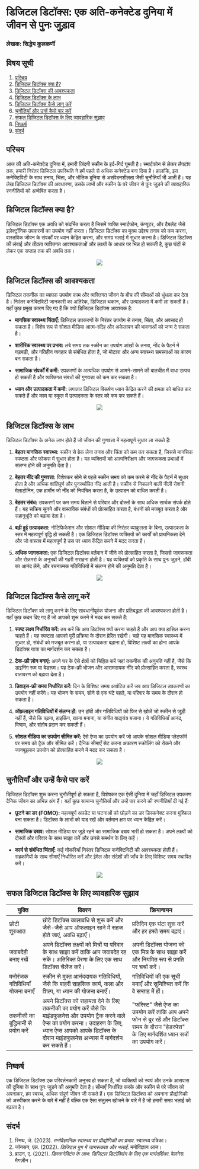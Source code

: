 # डिजिटल डिटॉक्स: एक अति-कनेक्टेड दुनिया में जीवन से पुनः जुड़ाव

### लेखक: सिद्धेय कुलकर्णी

## विषय सूची

1. [परिचय](#परिचय)
2. [डिजिटल डिटॉक्स क्या है?](#डिजिटल-डिटॉक्स-क्या-है)
3. [डिजिटल डिटॉक्स की आवश्यकता](#डिजिटल-डिटॉक्स-की-आवश्यकता)
4. [डिजिटल डिटॉक्स के लाभ](#डिजिटल-डिटॉक्स-के-लाभ)
5. [डिजिटल डिटॉक्स कैसे लागू करें](#डिजिटल-डिटॉक्स-कैसे-लागू-करें)
6. [चुनौतियाँ और उन्हें कैसे पार करें](#चुनौतियाँ-और-उन्हें-कैसे-पार-करें)
7. [सफल डिजिटल डिटॉक्स के लिए व्यावहारिक सुझाव](#सफल-डिजिटल-डिटॉक्स-के-लिए-व्यावहारिक-सुझाव)
8. [निष्कर्ष](#निष्कर्ष)
9. [संदर्भ](#संदर्भ)

## परिचय

आज की अति-कनेक्टेड दुनिया में, हमारी ज़िंदगी स्क्रीन के इर्द-गिर्द घूमती है। स्मार्टफोन से लेकर लैपटॉप तक, हमारी निरंतर डिजिटल उपस्थिति ने हमें पहले से अधिक कनेक्टेड बना दिया है। हालांकि, इस कनेक्टिविटी के साथ तनाव, चिंता, और भौतिक दुनिया से असंवेदनशीलता जैसी चुनौतियाँ भी आती हैं। यह लेख डिजिटल डिटॉक्स की अवधारणा, उसके लाभों और स्क्रीन के परे जीवन से पुनः जुड़ने की व्यावहारिक रणनीतियों को अन्वेषित करता है।

## डिजिटल डिटॉक्स क्या है?

डिजिटल डिटॉक्स एक अवधि को संदर्भित करता है जिसमें व्यक्ति स्मार्टफोन, कंप्यूटर, और टैबलेट जैसे इलेक्ट्रॉनिक उपकरणों का उपयोग नहीं करता। डिजिटल डिटॉक्स का मुख्य उद्देश्य तनाव को कम करना, वास्तविक जीवन के संपर्कों पर ध्यान केंद्रित करना, और समग्र भलाई में सुधार करना है। डिजिटल डिटॉक्स की लंबाई और तीव्रता व्यक्तिगत आवश्यकताओं और लक्ष्यों के आधार पर भिन्न हो सकती है, कुछ घंटों से लेकर एक सप्ताह तक की अवधि तक।

<div align="center">
<img src="https://github.com/user-attachments/assets/64ddd6a7-58cd-46d5-8d94-fd0f9031d473">
</div>

## डिजिटल डिटॉक्स की आवश्यकता

डिजिटल तकनीक का व्यापक उपयोग काम और व्यक्तिगत जीवन के बीच की सीमाओं को धुंधला कर देता है। निरंतर कनेक्टिविटी जानकारी का अतिरेक, डिजिटल थकान, और उत्पादकता में कमी ला सकती है। यहाँ कुछ प्रमुख कारण दिए गए हैं कि क्यों डिजिटल डिटॉक्स आवश्यक है:

- **मानसिक स्वास्थ्य चिंताएँ:** डिजिटल उपकरणों के निरंतर उपयोग से तनाव, चिंता, और अवसाद हो सकता है। विशेष रूप से सोशल मीडिया आत्म-संदेह और अकेलापन की भावनाओं को जन्म दे सकता है।

- **शारीरिक स्वास्थ्य पर प्रभाव:** लंबे समय तक स्क्रीन का उपयोग आंखों के तनाव, नींद के पैटर्न में गड़बड़ी, और गतिहीन व्यवहार से संबंधित होता है, जो मोटापा और अन्य स्वास्थ्य समस्याओं का कारण बन सकता है।

- **सामाजिक संपर्कों में कमी:** उपकरणों के अत्यधिक उपयोग से आमने-सामने की बातचीत में बाधा उत्पन्न हो सकती है और व्यक्तिगत संबंधों की गुणवत्ता को कम कर सकता है।

- **ध्यान और उत्पादकता में कमी:** लगातार डिजिटल विकर्षण ध्यान केंद्रित करने की क्षमता को बाधित कर सकते हैं और काम या स्कूल में उत्पादकता के स्तर को कम कर सकते हैं।

<div align="center">
<img src="https://github.com/user-attachments/assets/5f0044f7-9ef5-4695-9d29-3043aaea3ced">
</div>

## डिजिटल डिटॉक्स के लाभ

डिजिटल डिटॉक्स के अनेक लाभ होते हैं जो जीवन की गुणवत्ता में महत्वपूर्ण सुधार ला सकते हैं:

1. **बेहतर मानसिक स्वास्थ्य:** स्क्रीन से ब्रेक लेना तनाव और चिंता को कम कर सकता है, जिससे मानसिक स्पष्टता और फोकस में सुधार होता है। यह व्यक्तियों को आत्मनिरीक्षण और जागरूकता प्रथाओं में संलग्न होने की अनुमति देता है।

2. **बेहतर नींद की गुणवत्ता:** विशेषकर सोने से पहले स्क्रीन समय को कम करने से नींद के पैटर्न में सुधार होता है और अधिक शांतिपूर्ण और पुनर्स्थापित नींद आती है। स्क्रीन से निकलने वाली नीली रोशनी मेलाटोनिन, एक हार्मोन जो नींद को नियंत्रित करता है, के उत्पादन को बाधित करती है।

3. **बेहतर संबंध:** उपकरणों पर कम समय बिताने से परिवार और दोस्तों के साथ अधिक सार्थक संपर्क होते हैं। यह सक्रिय सुनने और वास्तविक संबंधों को प्रोत्साहित करता है, बंधनों को मजबूत करता है और सहानुभूति को बढ़ावा देता है।

4. **बढ़ी हुई उत्पादकता:** नोटिफिकेशन और सोशल मीडिया की निरंतर व्याकुलता के बिना, उत्पादकता के स्तर में महत्वपूर्ण वृद्धि हो सकती है। एक डिजिटल डिटॉक्स व्यक्तियों को कार्यों को प्राथमिकता देने और जो वास्तव में महत्वपूर्ण है उस पर ध्यान केंद्रित करने में मदद करता है।

5. **अधिक जागरूकता:** एक डिजिटल डिटॉक्स वर्तमान में जीने को प्रोत्साहित करता है, जिससे जागरूकता और रोज़मर्रा के अनुभवों की गहरी सराहना होती है। यह व्यक्तियों को प्रकृति के साथ पुनः जुड़ने, हॉबी का आनंद लेने, और रचनात्मक गतिविधियों में संलग्न होने की अनुमति देता है।

<div align="center">
<img src="https://github.com/user-attachments/assets/b8c48d93-c16a-4b18-84d4-ff1396ffc300">
</div>

## डिजिटल डिटॉक्स कैसे लागू करें

डिजिटल डिटॉक्स को लागू करने के लिए सावधानीपूर्वक योजना और प्रतिबद्धता की आवश्यकता होती है। यहाँ कुछ कदम दिए गए हैं जो आपको शुरू करने में मदद कर सकते हैं:

1. **स्पष्ट लक्ष्य निर्धारित करें:** तय करें कि आप डिटॉक्स क्यों करना चाहते हैं और आप क्या हासिल करना चाहते हैं। यह स्पष्टता आपको पूरी प्रक्रिया के दौरान प्रेरित रखेगी। चाहे यह मानसिक स्वास्थ्य में सुधार हो, संबंधों को मजबूत करना हो, या उत्पादकता बढ़ाना हो, विशिष्ट लक्ष्यों का होना आपके डिटॉक्स यात्रा का मार्गदर्शन कर सकता है।

2. **टेक-फ्री ज़ोन बनाएं:** अपने घर के ऐसे क्षेत्रों को चिह्नित करें जहां तकनीक की अनुमति नहीं है, जैसे कि डाइनिंग रूम या बेडरूम। यह टेक-फ्री भोजन और आरामदायक नींद को प्रोत्साहित करता है, स्वस्थ वातावरण को बढ़ावा देता है।

3. **डिवाइस-फ्री समय निर्धारित करें:** दिन के विशिष्ट समय आवंटित करें जब आप डिजिटल उपकरणों का उपयोग नहीं करेंगे। यह भोजन के समय, सोने से एक घंटे पहले, या परिवार के समय के दौरान हो सकता है।

4. **ऑफ़लाइन गतिविधियों में संलग्न हों:** उन हॉबी और गतिविधियों को फिर से खोजें जो स्क्रीन से जुड़ी नहीं हैं, जैसे कि पढ़ना, हाइकिंग, खाना बनाना, या संगीत वाद्ययंत्र बजाना। ये गतिविधियाँ आनंद, विश्राम, और संतोष प्रदान कर सकती हैं।

5. **सोशल मीडिया का उपयोग सीमित करें:** ऐसे ऐप्स का उपयोग करें जो आपके सोशल मीडिया प्लेटफॉर्म पर समय को ट्रैक और सीमित करें। दैनिक सीमाएँ सेट करना अकारण स्क्रोलिंग को रोकने और जानबूझकर उपयोग को प्रोत्साहित करने में मदद कर सकता है।

<div align="center">
<img src="https://github.com/user-attachments/assets/c6fc22f2-3c55-4499-83bb-89d95828b639">
</div>

## चुनौतियाँ और उन्हें कैसे पार करें

डिजिटल डिटॉक्स शुरू करना चुनौतीपूर्ण हो सकता है, विशेषकर एक ऐसी दुनिया में जहाँ डिजिटल उपकरण दैनिक जीवन का अभिन्न अंग हैं। यहाँ कुछ सामान्य चुनौतियाँ और उन्हें पार करने की रणनीतियाँ दी गई हैं:

- **छूटने का डर (FOMO):** महत्वपूर्ण अपडेट या घटनाओं को छोड़ने का डर डिस्कनेक्ट करना मुश्किल बना सकता है। डिटॉक्स के लाभों को याद रखें और वर्तमान क्षण पर ध्यान केंद्रित करें।

- **सामाजिक दबाव:** सोशल मीडिया पर जुड़े रहने का सामाजिक दबाव भारी हो सकता है। अपने लक्ष्यों को दोस्तों और परिवार के साथ साझा करें और उनसे समर्थन के लिए कहें।

- **कार्य से संबंधित चिंताएँ:** कई नौकरियाँ निरंतर डिजिटल कनेक्टिविटी की आवश्यकता होती हैं। सहकर्मियों के साथ सीमाएँ निर्धारित करें और ईमेल और संदेशों की जाँच के लिए विशिष्ट समय स्थापित करें।

<div align="center">
<img src="https://github.com/user-attachments/assets/bf859997-e7dc-4b9c-ab1b-0dd2e5611071">
</div>

## सफल डिजिटल डिटॉक्स के लिए व्यावहारिक सुझाव


| युक्ति               | विवरण                                                      | क्रियान्वयन                                      |
|---------------------|------------------------------------------------------------|------------------------------------------------|
| छोटी शुरुआत        | छोटे डिटॉक्स कालावधि से शुरू करें और जैसे-जैसे आप ऑफलाइन रहने में सहज होते जाएं, अवधि बढ़ाएँ। | प्रतिदिन एक घंटा शुरू करें और हर हफ्ते समय बढ़ाएं। |
| जवाबदेही बनाए रखें | अपने डिटॉक्स लक्ष्यों को मित्रों या परिवार के साथ साझा करें ताकि आप जवाबदेह रह सकें। अतिरिक्त प्रेरणा के लिए एक साथ डिटॉक्स चैलेंज करें। | अपनी डिटॉक्स योजना को एक मित्र के साथ साझा करें और नियमित रूप से प्रगति पर चर्चा करें। |
| मनोरंजक गतिविधियाँ योजना बनाएँ | स्क्रीन से मुक्त आनंददायक गतिविधियों, जैसे कि बाहरी साहसिक कार्य, कला और शिल्प, या ध्यान की योजना बनाएँ। | गतिविधियों की एक सूची बनाएँ और सुनिश्चित करें कि वे सप्ताह में हों। |
| तकनीकी का बुद्धिमानी से प्रयोग करें | अपने डिटॉक्स को सहायता देने के लिए तकनीकी का प्रयोग करें जैसे कि माइंडफुलनेस और उपयोग ट्रैक करने वाले ऐप्स का प्रयोग करना। उदाहरण के लिए, ध्यान ऐप्स आपको आपके डिटॉक्स के दौरान माइंडफुलनेस अभ्यास में मार्गदर्शन कर सकते हैं। | "फॉरेस्ट" जैसे ऐप्स का उपयोग करें ताकि आप अपने फोन से दूर रहें और डिटॉक्स समय के दौरान "हेडस्पेस" के लिए मार्गदर्शित ध्यान सत्रों का उपयोग करें। |


## निष्कर्ष

एक डिजिटल डिटॉक्स एक परिवर्तनकारी अनुभव हो सकता है, जो व्यक्तियों को स्वयं और उनके आसपास की दुनिया के साथ पुनः जुड़ने की अनुमति देता है। सीमाएँ निर्धारित करके और स्क्रीन से परे जीवन को अपनाकर, हम स्वस्थ, अधिक संपूर्ण जीवन जी सकते हैं। एक डिजिटल डिटॉक्स को अपनाना प्रौद्योगिकी को अस्वीकार करने के बारे में नहीं है बल्कि एक ऐसा संतुलन खोजने के बारे में है जो हमारी समग्र भलाई को बढ़ाता है।

## संदर्भ

1. स्मिथ, जे. (2023). *मनोवैज्ञानिक स्वास्थ्य पर प्रौद्योगिकी का प्रभाव*. स्वास्थ्य पत्रिका।
2. जॉनसन, एल. (2022). *डिजिटल युग में जागरूकता और भलाई*. मनोविज्ञान आज।
3. ब्राउन, ए. (2021). *डिस्कनेक्टिंग के लाभ: डिजिटल डिटॉक्सिंग के लिए एक मार्गदर्शिका*. वेलनेस मैगज़ीन।
